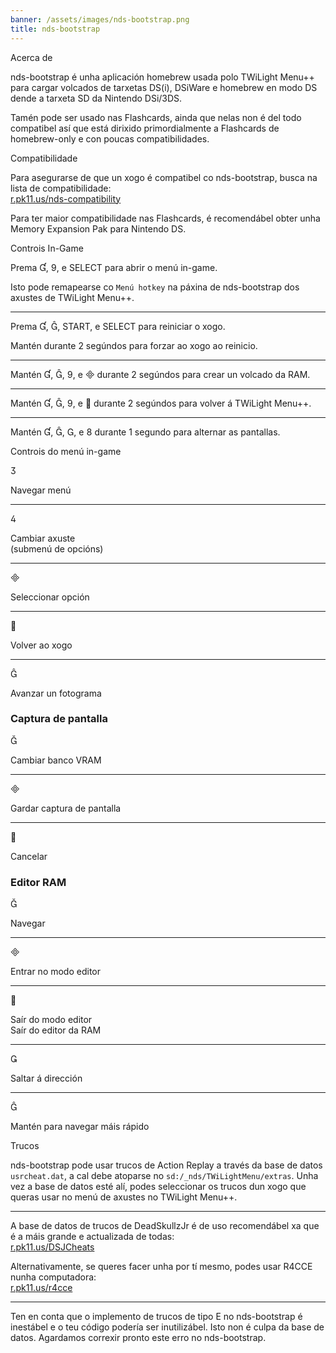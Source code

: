 ```yaml
---
banner: /assets/images/nds-bootstrap.png
title: nds-bootstrap
---
```


<div id="about" class="section-title">Acerca de</div>
<div class="section-body">
    <p>
        nds-bootstrap é unha aplicación homebrew usada polo TWiLight Menu++ para cargar volcados de tarxetas DS(i), DSiWare e homebrew en modo DS dende a tarxeta SD da Nintendo DSi/3DS.
    </p>
    <p>
        Tamén pode ser usado nas Flashcards, ainda que nelas non é del todo compatibel así que está dirixido primordialmente a Flashcards de homebrew-only e con poucas compatibilidades.
    </p>
</div>

<div id="compatibility" class="section-title">Compatibilidade</div>
<div class="section-body">
    <p>
        Para asegurarse de que un xogo é compatibel co nds-bootstrap, busca na lista de compatibilidade:<br><a href="https://r.pk11.us/nds-compatibility">r.pk11.us/nds-compatibility</a>
    </p>
    <p>
        Para ter maior compatibilidade nas Flashcards, é recomendábel obter unha Memory Expansion Pak para Nintendo DS.
    </p>
</div>

<div id="controls" class="section-title">Controis In-Game</div>
<div class="section-body">
    <p>
        Prema &#xE004;, &#xE07A;, e SELECT para abrir o menú in-game.
    </p>
    <p>
        Isto pode remapearse co <code>Menú hotkey</code> na páxina de nds-bootstrap dos axustes de TWiLight Menu++.
    </p>
    <hr>
    <p>
        Prema &#xE004;, &#xE005;, START, e SELECT para reiniciar o xogo.
    </p>
    <p>
        Mantén durante 2 segúndos para forzar ao xogo ao reinicio.
    </p>
    <hr>
    <p>
        Mantén &#xE004;, &#xE005;, &#xE07A;, e &#xE000; durante 2 segúndos para crear un volcado da RAM.
    </p>
    <hr>
    <p>
        Mantén &#xE004;, &#xE005;, &#xE07A;, e &#xE001; durante 2 segúndos para volver á TWiLight Menu++.
    </p>
    <hr>
    <p>
        Mantén &#xE004;, &#xE005;, &#xE002;, e &#xE079; durante 1 segundo para alternar as pantallas.
    </p>
</div>

<div id="menu-controls" class="section-title">Controis do menú in-game</div>
<div class="section-body">
    <div class="button-action-group">
        <p class="button-action button">&#xE07D;</p>
        <p class="button-action-text">Navegar menú</p>
    </div>
    <hr>
    <div class="button-action-group">
        <p class="button-action button">&#xE07E;</p>
        <p class="button-action-text">Cambiar axuste<br>(submenú de opcións)</p>
    </div>
    <hr>
    <div class="button-action-group">
        <p class="button-action button">&#xE000;</p>
        <p class="button-action-text">Seleccionar opción</p>
    </div>
    <hr>
    <div class="button-action-group">
        <p class="button-action button">&#xE001;</p>
        <p class="button-action-text">Volver ao xogo</p>
    </div>
    <hr>
    <div class="button-action-group">
        <p class="button-action button">&#xE005;</p>
        <p class="button-action-text">Avanzar un fotograma</p>
    </div>
    <h3>Captura de pantalla</h3>
    <div class="button-action-group">
        <p class="button-action button">&#xE006;</p>
        <p class="button-action-text">Cambiar banco VRAM</p>
    </div>
    <hr>
    <div class="button-action-group">
        <p class="button-action button">&#xE000;</p>
        <p class="button-action-text">Gardar captura de pantalla</p>
    </div>
    <hr>
    <div class="button-action-group">
        <p class="button-action button">&#xE001;</p>
        <p class="button-action-text">Cancelar</p>
    </div>
    <h3>Editor RAM</h3>
    <div class="button-action-group">
        <p class="button-action button">&#xE006;</p>
        <p class="button-action-text">Navegar</p>
    </div>
    <hr>
    <div class="button-action-group">
        <p class="button-action button">&#xE000;</p>
        <p class="button-action-text">Entrar no modo editor</p>
    </div>
    <hr>
    <div class="button-action-group">
        <p class="button-action button">&#xE001;</p>
        <p class="button-action-text">Saír do modo editor<br>Saír do editor da RAM</p>
    </div>
    <hr>
    <div class="button-action-group">
        <p class="button-action button">&#xE003;</p>
        <p class="button-action-text">Saltar á dirección</p>
    </div>
    <hr>
    <div class="button-action-group">
        <p class="button-action button">&#xE005;</p>
        <p class="button-action-text">Mantén para navegar máis rápido</p>
    </div>
</div>

<div id="cheats" class="section-title">Trucos</div>
<div class="section-body">
    <p>
        nds-bootstrap pode usar trucos de Action Replay a través da base de datos <code>usrcheat.dat</code>, a cal debe atoparse no <code>sd:/_nds/TWiLightMenu/extras</code>. Unha vez a base de datos esté alí, podes seleccionar os trucos dun xogo que queras usar no menú de axustes no TWiLight Menu++.
    </p>
    <hr>
    <p>
        A base de datos de trucos de DeadSkullzJr é de uso recomendábel xa que é a máis grande e actualizada de todas:<br><a href="https://r.pk11.us/DSJCheats">r.pk11.us/DSJCheats</a>
    </p>
    <p>
        Alternativamente, se queres facer unha por tí mesmo, podes usar R4CCE nunha computadora:<br><a href="https://r.pk11.us/r4cce">r.pk11.us/r4cce</a>
    </p>
    <hr>
    <p>
        Ten en conta que o implemento de trucos de tipo E no nds-bootstrap é inestábel e o teu código podería ser inutilizábel. Isto non é culpa da base de datos. Agardamos correxir pronto este erro no nds-bootstrap.
    </p>
</div>
